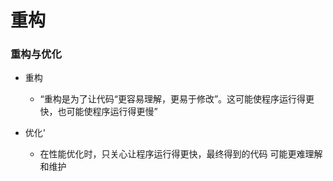 # 重构

### 重构与优化

- 重构
    - “重构是为了让代码“更容易理解，更易于修改”。这可能使程序运行得更快，也可能使程序运行得更慢”

- 优化'
    - 在性能优化时，只关心让程序运行得更快，最终得到的代码
    可能更难理解和维护